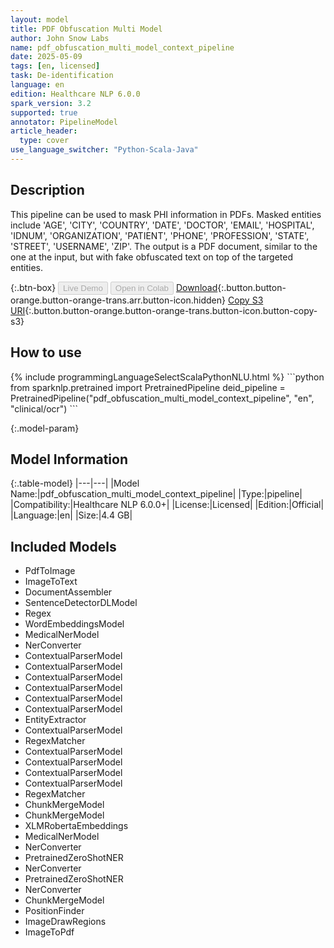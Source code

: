 ```yaml
---
layout: model
title: PDF Obfuscation Multi Model
author: John Snow Labs
name: pdf_obfuscation_multi_model_context_pipeline
date: 2025-05-09
tags: [en, licensed]
task: De-identification
language: en
edition: Healthcare NLP 6.0.0
spark_version: 3.2
supported: true
annotator: PipelineModel
article_header:
  type: cover
use_language_switcher: "Python-Scala-Java"
---
```


## Description

This pipeline can be used to mask PHI information in PDFs. Masked entities include 'AGE', 'CITY', 'COUNTRY', 'DATE', 'DOCTOR', 'EMAIL', 'HOSPITAL', 'IDNUM', 'ORGANIZATION', 'PATIENT', 'PHONE', 'PROFESSION', 'STATE', 'STREET', 'USERNAME', 'ZIP'.
The output is a PDF document, similar to the one at the input, but with fake obfuscated text on top of the targeted entities. 

{:.btn-box}
<button class="button button-orange" disabled>Live Demo</button>
<button class="button button-orange" disabled>Open in Colab</button>
[Download](https://s3.amazonaws.com/auxdata.johnsnowlabs.com/clinical/ocr/pdf_obfuscation_multi_model_context_pipeline_en_6.0.0_3.0_1746699526000.zip){:.button.button-orange.button-orange-trans.arr.button-icon.hidden}
[Copy S3 URI](s3://auxdata.johnsnowlabs.com/clinical/ocr/pdf_obfuscation_multi_model_context_pipeline_en_6.0.0_3.0_1746699526000.zip){:.button.button-orange.button-orange-trans.button-icon.button-copy-s3}

## How to use

<div class="tabs-box" markdown="1">
{% include programmingLanguageSelectScalaPythonNLU.html %}
```python
from sparknlp.pretrained import PretrainedPipeline
deid_pipeline = PretrainedPipeline("pdf_obfuscation_multi_model_context_pipeline", "en", "clinical/ocr")
```

</div>

{:.model-param}
## Model Information

{:.table-model}
|---|---|
|Model Name:|pdf_obfuscation_multi_model_context_pipeline|
|Type:|pipeline|
|Compatibility:|Healthcare NLP 6.0.0+|
|License:|Licensed|
|Edition:|Official|
|Language:|en|
|Size:|4.4 GB|

## Included Models

- PdfToImage
- ImageToText
- DocumentAssembler
- SentenceDetectorDLModel
- Regex
- WordEmbeddingsModel
- MedicalNerModel
- NerConverter
- ContextualParserModel
- ContextualParserModel
- ContextualParserModel
- ContextualParserModel
- ContextualParserModel
- ContextualParserModel
- EntityExtractor
- ContextualParserModel
- RegexMatcher
- ContextualParserModel
- ContextualParserModel
- ContextualParserModel
- ContextualParserModel
- RegexMatcher
- ChunkMergeModel
- ChunkMergeModel
- XLMRobertaEmbeddings
- MedicalNerModel
- NerConverter 
- PretrainedZeroShotNER
- NerConverter
- PretrainedZeroShotNER
- NerConverter
- ChunkMergeModel
- PositionFinder
- ImageDrawRegions
- ImageToPdf 
